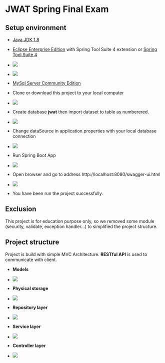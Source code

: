 # JWAT Spring Final Exam
## Setup environment
 - [Java JDK 1.8](https://www.oracle.com/java/technologies/javase-jdk8-downloads.html)
 - [Eclipse Enterprise Edition](https://www.eclipse.org/downloads/download.php?file=/oomph/epp/2020-03/R/eclipse-inst-win64.exe) with Spring Tool Suite 4 extension or [Spring Tool Suite 4](https://spring.io/tools)
 - ![](src/main/resources/images/Eclipse%20IDE%20EE.png)
 - ![](src/main/resources/images/Spring%20tool%20suite%204.png)
 - [MySql Server Community Edition](https://dev.mysql.com/downloads/)
 - Clone or download this project to your local computer
 - ![](src/main/resources/images/git%20download.png)
 
 - Create database **jwat** then import dataset to table as numberered.
 - ![](src/main/resources/images/dataset.png)
 
 
 - Change dataSource in application.properties with your local database connection
 - ![](src/main/resources/images/application%20properties.png)
 
 - Run Spring Boot App
 - ![](src/main/resources/images/run.png)
 
 - Open browser and go to address http://localhost:8080/swagger-ui.html
 - ![](src/main/resources/images/swagger.png)
 
 - You have been run the project successfully.
 
## Exclusion
 This project is for education purpose only, so we removed some module (security, validate, exception handler...) to simplified the project structure.
 
## Project structure
 Project is build with simple MVC Architecture. **RESTful API** is used to communicate with client.
 
 - **Models**
  - ![](src/main/resources/images/models.png)
 
 - **Physical storage**
  - ![](src/main/resources/images/Cargo%20Line%20ERD.png)
 
 - **Repository layer**
  - ![](src/main/resources/images/Repository.png)
 
 - **Service layer**
  - ![](src/main/resources/images/Service.png)
 
 - **Controller layer**
  - ![](src/main/resources/images/endpoints.png)


